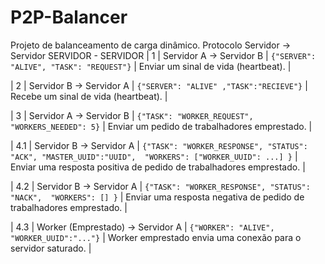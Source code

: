# P2P-Balancer
Projeto de balanceamento de carga dinâmico.
Protocolo Servidor -> Servidor
SERVIDOR - SERVIDOR
| 1 | Servidor A → Servidor B | `{"SERVER": "ALIVE", "TASK": "REQUEST"}` | Enviar um sinal de vida (heartbeat). |

| 2 | Servidor B → Servidor A | `{"SERVER": "ALIVE" ,"TASK":"RECIEVE"}` | Recebe um sinal de vida (heartbeat). |

| 3 | Servidor A → Servidor B | `{"TASK": "WORKER_REQUEST", "WORKERS_NEEDED": 5}` | Enviar um pedido de trabalhadores emprestado. |

| 4.1 | Servidor B → Servidor A | `{"TASK": "WORKER_RESPONSE", "STATUS": "ACK", "MASTER_UUID":"UUID",  "WORKERS": ["WORKER_UUID": ...] }` | Enviar uma resposta positiva de pedido de trabalhadores emprestado. |

| 4.2 | Servidor B → Servidor A | `{"TASK": "WORKER_RESPONSE", "STATUS": "NACK",  "WORKERS": [] }` | Enviar uma resposta negativa de pedido de trabalhadores emprestado. |

| 4.3 | Worker (Emprestado) → Servidor A | `{"WORKER": "ALIVE", "WORKER_UUID":"..."}` | Worker emprestado envia uma conexão para o servidor saturado. |

